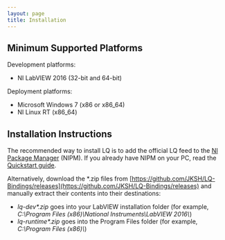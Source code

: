 ```yaml
---
layout: page
title: Installation
---
```


Minimum Supported Platforms
---------------------------
Development platforms:
* NI LabVIEW 2016 (32-bit and 64-bit)

Deployment platforms:
* Microsoft Windows 7 (x86 or x86_64)
* NI Linux RT (x86_64)

Installation Instructions
-------------------------
The recommended way to install LQ is to add the official LQ feed to the
[NI Package Manager](https://www.ni.com/en-us/support/downloads/ni-package-manager.html) (NIPM). If
you already have NIPM on your PC, read the [Quickstart guide](/docs/).

Alternatively, download the *.zip files from
[https://github.com/JKSH/LQ-Bindings/releases](https://github.com/JKSH/LQ-Bindings/releases)
and manually extract their contents into their destinations:

* _lq-dev*.zip_ goes into your LabVIEW installation folder (for example,
  _C:\Program Files (x86)\National Instruments\LabVIEW 2016\\_)
* _lq-runtime*.zip_ goes into the Program Files folder (for example, _C:\Program Files (x86)\\_)
